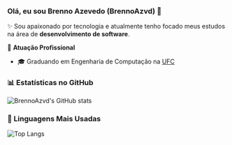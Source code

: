 
### Olá, eu sou Brenno Azevedo (BrennoAzvd) 👋

✨ Sou apaixonado por tecnologia e atualmente tenho focado meus estudos na área de **desenvolvimento de software**.

🏢 **Atuação Profissional**
- 🎓 Graduando em Engenharia de Computação na [UFC](https://www.ufc.br/)

### 📊 Estatísticas no GitHub

![BrennoAzvd's GitHub stats](https://github-readme-stats.vercel.app/api?username=BrennoAzvd&show_icons=true&theme=dracula)

### 🚀 Linguagens Mais Usadas

![Top Langs](https://github-readme-stats.vercel.app/api/top-langs/?username=BrennoAzvd&layout=compact)
